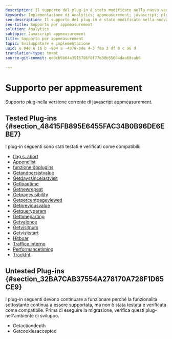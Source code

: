 ```yaml
---
description: Il supporto del plug-in è stato modificato nella nuova versione di javascript appmeasurement.
keywords: Implementazione di Analytics; appmeasurement; javascript; plugin; plug-in
seo-description: Il supporto del plug-in è stato modificato nella nuova versione di javascript appmeasurement.
seo-title: Supporto per appmeasurement
solution: Analytics
subtopic: Javascript appmeasurement
title: Supporto per appmeasurement
topic: Sviluppatore e implementazione
uuid: e 048 e 16 b -994 a -4079-bde 4-3 faa 3 df 8 c 96 d
translation-type: tm+mt
source-git-commit: ee0cb9b64a3915786f8f77d80b55004daa68cab6

---
```



# Supporto per appmeasurement

Supporto plug-nella versione corrente di javascript appmeasurement.

## Tested Plug-ins {#section_48415FB895E6455FAC34B0B96DE6EBE7}

I plug-in seguenti sono stati testati e verificati come compatibili:

* [flag s. abort](/help/implement/js-implementation/plugins/abort.md)
* [Appendlist](/help/implement/js-implementation/plugins/appendlist.md)
* [funzione doplugins](/help/implement/js-implementation/plugins/function-doplugins.md)
* [Getandpersistvalue](/help/implement/js-implementation/plugins/getandpersistvalue.md)
* [Getdayssincelastvisit](../../../implement/js-implementation/plugins/getdayssincelastvisit.md#concept_E3D0FEC81E1F4987B39CC467F19FFCFF)
* [Getloadtime](/help/implement/js-implementation/plugins/getloadtime.md)
* [Getnewrepeat](../../../implement/js-implementation/plugins/getnewrepeat.md#concept_E3D0FEC81E1F4987B39CC467F19FFCFF)
* [Getpagevisibility](/help/implement/js-implementation/plugins/pagevisibility.md)
* [Getpercentpageviewed](/help/implement/js-implementation/plugins/getpercentpageviewed.md)
* [Getpreviousvalue](/help/implement/js-implementation/plugins/getpreviousvalue.md)
* [Getqueryparam](/help/implement/js-implementation/plugins/getqueryparam.md)
* [Gettimeparting](../../../implement/js-implementation/plugins/gettimeparting.md#concept_3746EA1D1EF746049AE84105B911F44A)
* [Getvalonce](/help/implement/js-implementation/plugins/getvalonce.md)
* [Getvisitnum](/help/implement/js-implementation/plugins/getvisitnum.md)
* [Getvisitstart](/help/implement/js-implementation/plugins/getvisitstart.md)
* [Hitboar](/help/implement/js-implementation/plugins/hitgovernor.md)
* [Traffico interno](/help/implement/js-implementation/plugins/internal-traffic.md)
* [Performancetiming](/help/implement/js-implementation/plugins/performancetiming.md)
* [Tracktnt](/help/implement/js-implementation/plugins/tracktnt.md)

## Untested Plug-ins {#section_32BA7CAB37554A278170A728F1D65CE9}

I plug-in seguenti devono continuare a funzionare perché la funzionalità sottostante continua a essere supportata, ma non è stata testata e verificata come compatibile. Prima di eseguire la migrazione, verifica questi plug-nell'ambiente di sviluppo.

* Getactiondepth
* Getcookiesaccepted
